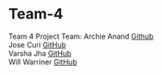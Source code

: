 # Team-4
Team 4 Project Team:
Archie Anand [Github](https://github.com/archieanand)<br>
Jose Curi [GitHub](https://github.com/joseluiscuri)<br>
Varsha Jha [GitHub](https://github.com/varshajha28)<br>
Will Warriner [GitHub](https://github.com/Sukurudo)<br>
